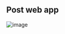 ## Post web app
![image](https://user-images.githubusercontent.com/88373470/186707954-b517e1cc-a6d4-4e8c-9e68-668a53c5cd7a.png)

